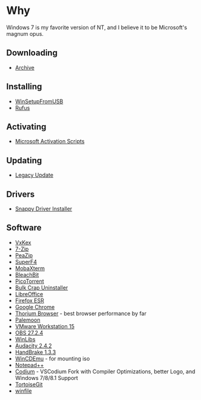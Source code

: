 # Why

Windows 7 is my favorite version of NT, and I believe it to be Microsoft's magnum opus.

## Downloading
- [Archive](https://archive.org)

## Installing
- [WinSetupFromUSB](http://www.winsetupfromusb.com/downloads/)
- [Rufus](https://rufus.ie/en/)

## Activating
- [Microsoft Activation Scripts](https://github.com/massgravel/Microsoft-Activation-Scripts)

## Updating
- [Legacy Update](https://legacyupdate.net/)

## Drivers
- [Snappy Driver Installer](https://sdi-tool.org/download/)

## Software
- [VxKex](https://github.com/i486/VxKex)
- [7-Zip](https://www.7-zip.org/)
- [PeaZip](https://peazip.github.io/)
- [SuperF4](https://stefansundin.github.io/superf4/)
- [MobaXterm](https://mobaxterm.mobatek.net/)
- [BleachBit](https://www.bleachbit.org/)
- [PicoTorrent](https://github.com/picotorrent/picotorrent)
- [Bulk Crap Uninstaller](https://www.bcuninstaller.com/)
- [LibreOffice](https://www.libreoffice.org/download/download-libreoffice/)
- [Firefox ESR](https://www.mozilla.org/en-US/firefox/enterprise/)
- [Google Chrome](https://www.google.com/chrome/index.html)
- [Thorium Browser](https://thorium.rocks/win7) - best browser performance by far
- [Palemoon](https://www.palemoon.org/download.shtml)
- [VMware Workstation 15](https://softwareupdate.vmware.com/cds/vmw-desktop/ws/15.5.7/)
- [OBS 27.2.4](https://github.com/obsproject/obs-studio/releases/download/27.2.4/OBS-Studio-27.2.4-Full-Installer-x64.exe)
- [WinLibs](https://winlibs.com/)
- [Audacity 2.4.2](https://archive.org/details/audacity-2.4.2)
- [HandBrake 1.3.3](https://handbrake.fr/rotation.php?file=HandBrake-1.3.3-x86_64-Win_GUI.exe&old=true)
- [WinCDEmu](https://wincdemu.sysprogs.org/download/) - for mounting iso
- [Notepad++](https://notepad-plus-plus.org/)
- [Codium](https://github.com/Alex313031/codium) - VSCodium Fork with Compiler Optimizations, better Logo, and Windows 7/8/8.1 Support
- [TortoiseGit](https://tortoisegit.org/)
- [winfile](https://github.com/microsoft/winfile)

